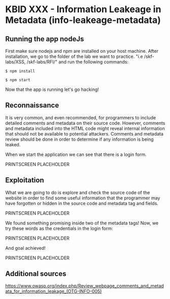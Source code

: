 # KBID XXX - Information Leakeage in Metadata (info-leakeage-metadata)

## Running the app nodeJs

First make sure nodejs and npm are installed on your host machine.
After installation, we go to the folder of the lab we want to practice.
"i.e /skf-labs/XSS, /skf-labs/RFI/" and run the following commands:

```
$ npm install
```

```
$ npm start
```

Now that the app is running let's go hacking!

## Reconnaissance

It is very common, and even recommended, for programmers to include detailed comments and metadata on their source code.
However, comments and metadata included into the HTML code might reveal internal information that should not be available
to potential attackers. Comments and metadata review should be done in order to determine if any information is being leaked.

When we start the application we can see that there is a login form.

PRINTSCREEN PLACEHOLDER

## Exploitation

What we are going to do is explore and check the source code of the website in order to find some useful information that the programmer may have forgotten or hidden
in the source code and metadata tag and fields.

PRINTSCREEN PLACEHOLDER

We found something promising inside two of the metadata tags!
Now, we try these words as the credentials in the login form:

PRINTSCREEN PLACEHOLDER

And goal achieved!

PRINTSCREEN PLACEHOLDER

## Additional sources

https://www.owasp.org/index.php/Review_webpage_comments_and_metadata_for_information_leakage_(OTG-INFO-005)
